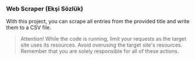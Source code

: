 ### Web Scraper (Ekşi Sözlük)

With this project, you can scrape all entries from the provided title and write them to a CSV file.

> Attention! While the code is running, limit your requests as the target site uses its resources. Avoid overusing the target site's resources. Remember that you are solely responsible for all of these actions.

